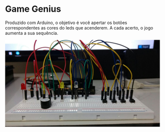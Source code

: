 # Game Genius
Produzido com Arduino, o objetivo é você apertar os botões correspondentes as cores do leds que acenderem.
A cada acerto, o jogo aumenta a sua sequência.

![alt tag](https://github.com/LucasSoaress/ArduinoGeniusGame/blob/master/Images/Genius.jpeg?raw=true)


